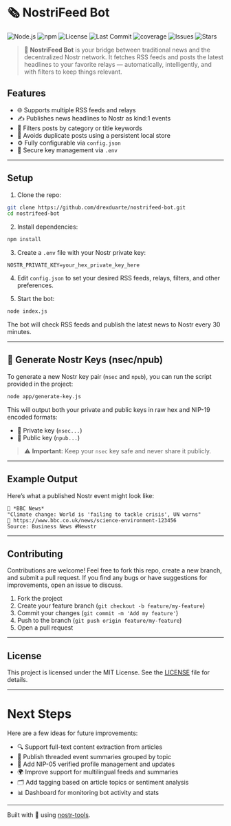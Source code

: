 # 🗞️ NostriFeed Bot

![Node.js](https://img.shields.io/badge/node-%3E=18.x-green)
![npm](https://img.shields.io/badge/npm-%3E=9.x-blue)
![License](https://img.shields.io/github/license/drexduarte/nostrifeed-bot)
![Last Commit](https://img.shields.io/github/last-commit/drexduarte/nostrifeed-bot)
![coverage](https://img.shields.io/badge/coverage-96%25-brightgreen)
![Issues](https://img.shields.io/github/issues/drexduarte/nostrifeed-bot)
![Stars](https://img.shields.io/github/stars/drexduarte/nostrifeed-bot?style=social)

> 🚀 **NostriFeed Bot** is your bridge between traditional news and the decentralized Nostr network. It fetches RSS feeds and posts the latest headlines to your favorite relays — automatically, intelligently, and with filters to keep things relevant.

## Features

- 🌐 Supports multiple RSS feeds and relays
- ✍️ Publishes news headlines to Nostr as kind:1 events
- 🔎 Filters posts by category or title keywords
- 🧠 Avoids duplicate posts using a persistent local store
- ⚙️ Fully configurable via `config.json`
- 🔐 Secure key management via `.env`

---

## Setup

1. Clone the repo:

```bash
git clone https://github.com/drexduarte/nostrifeed-bot.git
cd nostrifeed-bot
```

2. Install dependencies:

```bash
npm install
```

3. Create a `.env` file with your Nostr private key:

```env
NOSTR_PRIVATE_KEY=your_hex_private_key_here
```

4. Edit `config.json` to set your desired RSS feeds, relays, filters, and other preferences.

5. Start the bot:

```bash
node index.js
```

The bot will check RSS feeds and publish the latest news to Nostr every 30 minutes.

---

## 🔐 Generate Nostr Keys (nsec/npub)

To generate a new Nostr key pair (`nsec` and `npub`), you can run the script provided in the project:

```bash
node app/generate-key.js
```

This will output both your private and public keys in raw hex and NIP-19 encoded formats:

- 🔑 Private key (`nsec...`)
- 🪪 Public key (`npub...`)

> ⚠️ **Important:** Keep your `nsec` key safe and never share it publicly.

---

## Example Output

Here’s what a published Nostr event might look like:

```
📰 *BBC News*  
"Climate change: World is 'failing to tackle crisis', UN warns"  
🔗 https://www.bbc.co.uk/news/science-environment-123456
Source: Business News #Newstr
```

---
## Contributing

Contributions are welcome! Feel free to fork this repo, create a new branch, and submit a pull request. If you find any bugs or have suggestions for improvements, open an issue to discuss.

1. Fork the project
2. Create your feature branch (`git checkout -b feature/my-feature`)
3. Commit your changes (`git commit -m 'Add my feature'`)
4. Push to the branch (`git push origin feature/my-feature`)
5. Open a pull request

---

## License

This project is licensed under the MIT License. See the [LICENSE](LICENSE) file for details.

---

# Next Steps

Here are a few ideas for future improvements:

- 🔍 Support full-text content extraction from articles
- 🧵 Publish threaded event summaries grouped by topic
- 🔗 Add NIP-05 verified profile management and updates
- 🌍 Improve support for multilingual feeds and summaries
- 🗂️ Add tagging based on article topics or sentiment analysis
- 📊 Dashboard for monitoring bot activity and stats

---

Built with 💜 using [nostr-tools](https://github.com/nostr-protocol/nostr-tools).